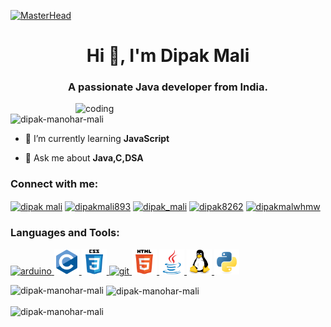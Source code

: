 [![MasterHead](https://user-images.githubusercontent.com/10498744/210012254-234538ff-d198-48aa-8964-37e6fd45d227.gif)]()
<h1 align="center">Hi 👋, I'm Dipak Mali</h1>
<h3 align="center">A passionate Java developer from India.</h3>
<img align="right" alt="coding" width="400" src="https://user-images.githubusercontent.com/74038190/238353480-219bcc70-f5dc-466b-9a60-29653d8e8433.gif">

<p align="left"> <img src="https://komarev.com/ghpvc/?username=dipak-manohar-mali&label=Profile%20views&color=0e75b6&style=flat" alt="dipak-manohar-mali" /> </p>

- 🌱 I’m currently learning **JavaScript**

- 💬 Ask me about **Java,C,DSA**

<h3 align="left">Connect with me:</h3>
<p align="left">
<a href="https://www.linkedin.com/in/dipak-mali-1a1a02246" target="blank"><img align="center" src="https://raw.githubusercontent.com/rahuldkjain/github-profile-readme-generator/master/src/images/icons/Social/linked-in-alt.svg" alt="dipak mali" height="30" width="40" /></a>
<a href="https://instagram.com/dipakmali893" target="blank"><img align="center" src="https://raw.githubusercontent.com/rahuldkjain/github-profile-readme-generator/master/src/images/icons/Social/instagram.svg" alt="dipakmali893" height="30" width="40" /></a>
<a href="https://www.codechef.com/users/dipak_mali" target="blank"><img align="center" src="https://cdn.jsdelivr.net/npm/simple-icons@3.1.0/icons/codechef.svg" alt="dipak_mali" height="30" width="40" /></a>
<a href="https://www.leetcode.com/dipak8262" target="blank"><img align="center" src="https://raw.githubusercontent.com/rahuldkjain/github-profile-readme-generator/master/src/images/icons/Social/leet-code.svg" alt="dipak8262" height="30" width="40" /></a>
<a href="https://auth.geeksforgeeks.org/user/dipakmalwhmw" target="blank"><img align="center" src="https://raw.githubusercontent.com/rahuldkjain/github-profile-readme-generator/master/src/images/icons/Social/geeks-for-geeks.svg" alt="dipakmalwhmw" height="30" width="40" /></a>
</p>

<h3 align="left">Languages and Tools:</h3>
<p align="left"> <a href="https://www.arduino.cc/" target="_blank" rel="noreferrer"> <img src="https://cdn.worldvectorlogo.com/logos/arduino-1.svg" alt="arduino" width="40" height="40"/> </a> <a href="https://www.cprogramming.com/" target="_blank" rel="noreferrer"> <img src="https://raw.githubusercontent.com/devicons/devicon/master/icons/c/c-original.svg" alt="c" width="40" height="40"/> </a> <a href="https://www.w3schools.com/css/" target="_blank" rel="noreferrer"> <img src="https://raw.githubusercontent.com/devicons/devicon/master/icons/css3/css3-original-wordmark.svg" alt="css3" width="40" height="40"/> </a> <a href="https://git-scm.com/" target="_blank" rel="noreferrer"> <img src="https://www.vectorlogo.zone/logos/git-scm/git-scm-icon.svg" alt="git" width="40" height="40"/> </a> <a href="https://www.w3.org/html/" target="_blank" rel="noreferrer"> <img src="https://raw.githubusercontent.com/devicons/devicon/master/icons/html5/html5-original-wordmark.svg" alt="html5" width="40" height="40"/> </a> <a href="https://www.java.com" target="_blank" rel="noreferrer"> <img src="https://raw.githubusercontent.com/devicons/devicon/master/icons/java/java-original.svg" alt="java" width="40" height="40"/> </a> <a href="https://www.linux.org/" target="_blank" rel="noreferrer"> <img src="https://raw.githubusercontent.com/devicons/devicon/master/icons/linux/linux-original.svg" alt="linux" width="40" height="40"/> </a> <a href="https://www.python.org" target="_blank" rel="noreferrer"> <img src="https://raw.githubusercontent.com/devicons/devicon/master/icons/python/python-original.svg" alt="python" width="40" height="40"/> </a> </p>

<p><img align="left" src="https://github-readme-stats.vercel.app/api/top-langs?username=dipak-manohar-mali&show_icons=true&locale=en&layout=compact" alt="dipak-manohar-mali" /></p>

<p>&nbsp;<img align="center" src="https://github-readme-stats.vercel.app/api?username=dipak-manohar-mali&show_icons=true&locale=en" alt="dipak-manohar-mali" /></p>

<p><img align="center" src="https://github-readme-streak-stats.herokuapp.com/?user=dipak-manohar-mali&" alt="dipak-manohar-mali" /></p>

